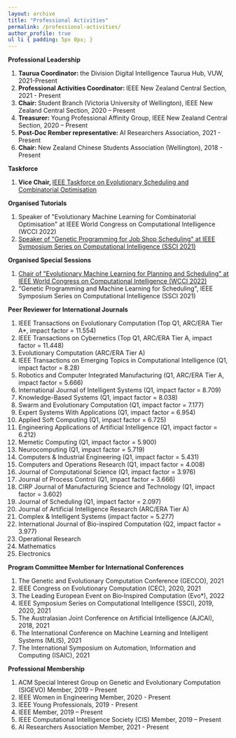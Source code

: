 ```yaml
---
layout: archive
title: "Professional Activities"
permalink: /professional-activities/
author_profile: true
ul li { padding: 5px 0px; }
---
```

**Professional Leadership**
<ol>
<li> <b> Taurua Coordinator: </b> the Division Digital Intelligence Taurua Hub, VUW, 2021-Present </li>
<li> <b> Professional Activities Coordinator: </b> IEEE New Zealand Central Section, 2021 - Present </li>
<li> <b> Chair: </b> Student Branch (Victoria University of Wellington), IEEE New Zealand Central Section, 2020 – Present </li>
<li> <b> Treasurer: </b> Young Professional Affinity Group, IEEE New Zealand Central Section, 2020 – Present </li>
<li> <b> Post-Doc Rember representative: </b> AI Researchers Association, 2021 - Present </li>
<li> <b> Chair: </b> New Zealand Chinese Students Association (Wellington), 2018 - Present </li>
</ol>

**Taskforce**
<ol>
<li> <b> Vice Chair, </b> <a href="https://homepages.ecs.vuw.ac.nz/~yimei/ieee-tf-esco/"> IEEE Taskforce on Evolutionary Scheduling and Combinatorial Optimisation </a> </li>
</ol>

**Organised Tutorials**
<ol>
<li> Speaker of "Evolutionary Machine Learning for Combinatorial Optimisation" at IEEE World Congress on Computational Intelligence (WCCI 2022) </li>
<li> <a href="https://attend.ieee.org/ssci-2021/tutorial-genetic-programming-for-job-shop-scheduling/"> Speaker of "Genetic Programming for Job Shop Scheduling" at IEEE Symposium Series on Computational Intelligence (SSCI 2021) </a> </li> 
</ol>

**Organised Special Sessions**
<ol>
<li> <a href="https://fangfang-zhang.github.io/CEC2022EMLPS/"> Chair of "Evolutionary Machine Learning for Planning and Scheduling" at IEEE World Congress on Computational Intelligence (WCCI 2022) </a> </li>
<li> "Genetic Programming and Machine Learning for Scheduling", IEEE Symposium Series on Computational Intelligence (SSCI 2021) </li>
</ol>


**Peer Reviewer for International Journals**
<ol>
<li> IEEE Transactions on Evolutionary Computation (Top Q1, ARC/ERA Tier A*, impact factor = 11.554) </li>
<li> IEEE Transactions on Cybernetics (Top Q1, ARC/ERA Tier A, impact factor = 11.448) </li>
<li> Evolutionary Computation (ARC/ERA Tier A) </li>
<li> IEEE Transactions on Emerging Topics in Computational Intelligence (Q1, impact factor = 8.28) </li>
<li> Robotics and Computer Integrated Manufacturing (Q1, ARC/ERA Tier A, impact factor = 5.666) </li>
<li> International Journal of Intelligent Systems (Q1, impact factor = 8.709) </li>
<li> Knowledge-Based Systems (Q1, impact factor = 8.038) </li>
<li> Swarm and Evolutionary Computation (Q1, impact factor = 7.177) </li>
<li> Expert Systems With Applications (Q1, impact factor = 6.954) </li>
<li> Applied Soft Computing (Q1, impact factor = 6.725) </li>
<li> Engineering Applications of Artificial Intelligence (Q1, impact factor = 6.212) </li>
<li> Memetic Computing (Q1, impact factor = 5.900) </li>
<li> Neurocomputing (Q1, impact factor = 5.719) </li>  
<li> Computers & Industrial Engineering (Q1, impact factor = 5.431) </li> 
<li> Computers and Operations Research (Q1, impact factor = 4.008) </li>
<li> Journal of Computational Science (Q1, impact factor = 3.976) </li> 
<li> Journal of Process Control (Q1, impact factor = 3.666) </li>  
<li> CIRP Journal of Manufacturing Science and Technology (Q1, impact factor = 3.602) </li> 
<li> Journal of Scheduling (Q1, impact factor = 2.097) </li>
<li> Journal of Artificial Intelligence Research (ARC/ERA Tier A) </li>
<li> Complex & Intelligent Systems (impact factor = 5.277) </li>
<li> International Journal of Bio-inspired Computation (Q2, impact factor = 3.977) </li>
<li> Operational Research </li>
<li> Mathematics </li>
<li> Electronics </li>
</ol>


**Program Committee Member for International Conferences**
<ol>
<li> The Genetic and Evolutionary Computation Conference (GECCO), 2021 </li>
<li> IEEE Congress on Evolutionary Computation (CEC), 2020, 2021 </li>
<li> The Leading European Event on Bio‑Inspired Computation (Evo*), 2022 </li>
<li> IEEE Symposium Series on Computational Intelligence (SSCI), 2019, 2020, 2021 </li>
<li> The Australasian Joint Conference on Artificial Intelligence (AJCAI), 2018, 2021 </li>
<li> The International Conference on Machine Learning and Intelligent Systems (MLIS), 2021 </li>
<li> The International Symposium on Automation, Information and Computing (ISAIC), 2021 </li>
</ol>

**Professional Membership**
<ol>
<li> ACM Special Interest Group on Genetic and Evolutionary Computation (SIGEVO) Member, 2019 – Present </li>
<li> IEEE Women in Engineering Member, 2020 - Present </li>
<li> IEEE Young Professionals, 2019 - Present </li>
<li> IEEE Member, 2019 – Present </li>
<li> IEEE Computational Intelligence Society (CIS) Member, 2019 – Present </li>
<li> AI Researchers Association Member, 2021 - Present </li>
</ol>
